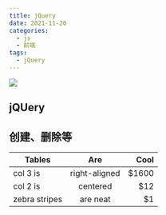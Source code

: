 ```yaml
---
title: jQuery
date: 2021-11-20
categories:
  - js
  - 前端
tags:
  - jQuery
---
```


![](https://cdn.jsdelivr.net/gh/levidc/blogImg/img/35.jpg)

<!-- more -->

## jQUery

## 创建、删除等

| Tables        |      Are      |  Cool |
| ------------- | :-----------: | ----: |
| col 3 is      | right-aligned | $1600 |
| col 2 is      |   centered    |   $12 |
| zebra stripes |   are neat    |    $1 |
